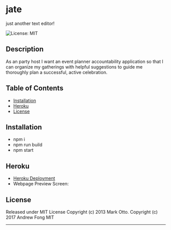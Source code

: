 # jate
just another text editor!

![License: MIT](https://img.shields.io/badge/License-MIT-yellow.svg)

## Description
As an party host I want an event planner accountability application so that I can organize my gatherings with helpful suggestions to guide me thoroughly plan a successful, active celebration. 


## Table of Contents
- [Installation](#installation)
- [Heroku](#heroku)
- [License](#license)

## Installation
- npm i
- npm run build
- npm start


## Heroku
- <a href="">Heroku Deployment</a>
- Webpage Preview Screen:


## License

Released under MIT License Copyright (c) 2013 Mark Otto. Copyright (c) 2017 Andrew Fong MIT

---